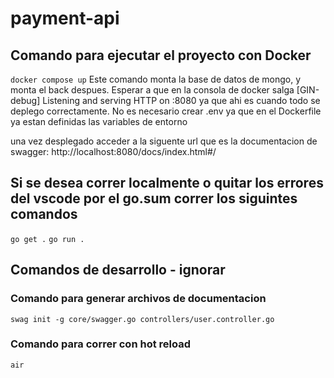 # payment-api

## Comando para ejecutar el proyecto con Docker
`docker compose up`
Este comando monta la base de datos de mongo, y monta el back despues.
Esperar a que en la consola de docker salga [GIN-debug] Listening and serving HTTP on :8080
ya que ahi es cuando todo se deplego correctamente.
No es necesario crear .env ya que en el Dockerfile ya estan definidas las variables de entorno

una vez desplegado acceder a la siguente url que es la documentacion de swagger:
http://localhost:8080/docs/index.html#/

## Si se desea correr localmente o quitar los errores del vscode por el go.sum correr los siguintes comandos
`go get .`
`go run .`

## Comandos de desarrollo - ignorar
### Comando para generar archivos de documentacion
`swag init -g core/swagger.go controllers/user.controller.go`
### Comando para correr con hot reload
`air`
